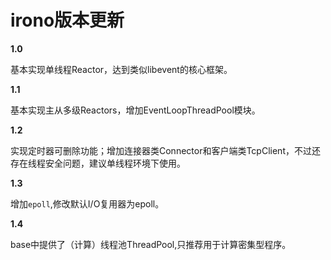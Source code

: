 # irono版本更新
**1.0**

基本实现单线程Reactor，达到类似libevent的核心框架。

**1.1**

基本实现主从多级Reactors，增加EventLoopThreadPool模块。

**1.2**

实现定时器可删除功能；增加连接器类Connector和客户端类TcpClient，不过还存在线程安全问题，建议单线程环境下使用。

**1.3**

增加`epoll`,修改默认I/O复用器为epoll。

**1.4**

base中提供了（计算）线程池ThreadPool,只推荐用于计算密集型程序。